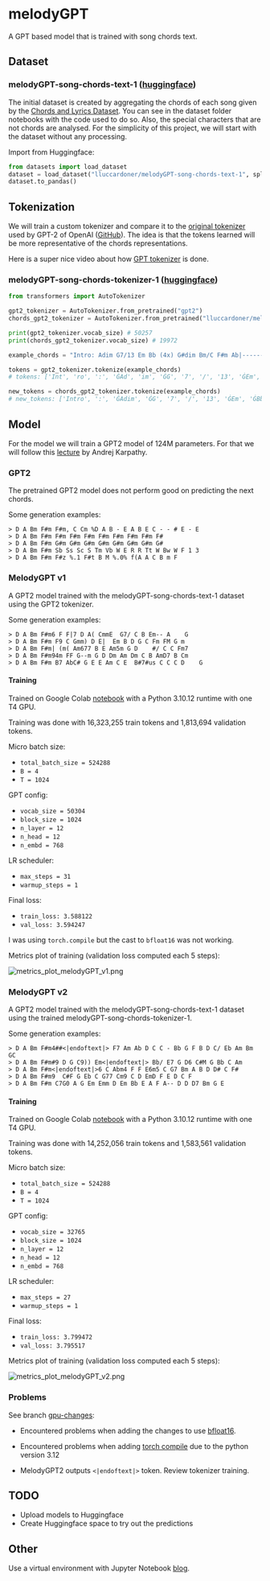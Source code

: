 # melodyGPT
A GPT based model that is trained with song chords text.

## Dataset

### melodyGPT-song-chords-text-1 ([huggingface](https://huggingface.co/datasets/lluccardoner/melodyGPT-song-chords-text-1))
The initial dataset is created by aggregating the chords of each song given by the [Chords and Lyrics Dataset](https://www.kaggle.com/datasets/eitanbentora/chords-and-lyrics-dataset). 
You can see in the dataset folder notebooks with the code used to do so.
Also, the special characters that are not chords are analysed.
For the simplicity of this project, we will start with the dataset without any processing.

Import from Huggingface:
```python
from datasets import load_dataset
dataset = load_dataset("lluccardoner/melodyGPT-song-chords-text-1", split="train")
dataset.to_pandas()
```

## Tokenization

We will train a custom tokenizer and compare it to the [original tokenizer](https://tiktokenizer.vercel.app/?model=gpt2) used by GPT-2 of OpenAI ([GitHub](https://github.com/openai/tiktoken)).
The idea is that the tokens learned will be more representative of the chords representations.

Here is a super nice video about how [GPT tokenizer](https://www.youtube.com/watch?v=zduSFxRajkE) is done.

### melodyGPT-song-chords-tokenizer-1 ([huggingface](https://huggingface.co/lluccardoner/melodyGPT-song-chords-tokenizer-1))

```python
from transformers import AutoTokenizer

gpt2_tokenizer = AutoTokenizer.from_pretrained("gpt2")
chords_gpt2_tokenizer = AutoTokenizer.from_pretrained("lluccardoner/melodyGPT-song-chords-tokenizer-1")

print(gpt2_tokenizer.vocab_size) # 50257
print(chords_gpt2_tokenizer.vocab_size) # 19972 

example_chords = "Intro: Adim G7/13 Em Bb (4x) G#dim Bm/C F#m Ab|---------------------------------| (Bridge) C G Em7 Asus4"

tokens = gpt2_tokenizer.tokenize(example_chords)
# tokens: ['Int', 'ro', ':', 'ĠAd', 'im', 'ĠG', '7', '/', '13', 'ĠEm', 'ĠB', 'b', 'Ġ(', '4', 'x', ')', 'ĠG', '#', 'dim', 'ĠB', 'm', '/', 'C', 'ĠF', '#', 'm', 'ĠAb', '|', '--------------------------------', '-|', 'Ġ(', 'Bridge', ')', 'ĠC', 'ĠG', 'ĠEm', '7', 'ĠAsus', '4']

new_tokens = chords_gpt2_tokenizer.tokenize(example_chords)
# new_tokens: ['Intro', ':', 'ĠAdim', 'ĠG', '7', '/', '13', 'ĠEm', 'ĠBb', 'Ġ(', '4', 'x', ')', 'ĠG', '#', 'dim', 'ĠBm', '/', 'C', 'ĠF', '#', 'm', 'ĠAb', '|---------------------------------|', 'Ġ(', 'Bridge', ')', 'ĠC', 'ĠG', 'ĠEm', '7', 'ĠAsus', '4']
```

## Model

For the model we will train a GPT2 model of 124M parameters. 
For that we will follow this [lecture](https://www.youtube.com/watch?v=l8pRSuU81PU&list=LL&index=1&t=15s) by Andrej Karpathy.

### GPT2

The pretrained GPT2 model does not perform good on predicting the next chords.

Some generation examples:
```text
> D A Bm F#m F#m, C Cm %D A B - E A B E C - - # E - E
> D A Bm F#m F#m F#m F#m F#m F#m F#m F#m F#
> D A Bm F#m G#m G#m G#m G#m G#m G#m G#m G#
> D A Bm F#m Sb Ss Sc S Tm Vb W E R R Tt W Bw W F 1 3
> D A Bm F#m F#z %.1 F#t B M %.0% f(A A C B m F
```

### MelodyGPT v1

A GPT2 model trained with the melodyGPT-song-chords-text-1 dataset using the GPT2 tokenizer.

Some generation examples:
```text
> D A Bm F#m6 F F|7 D A( CmmE  G7/ C B Em-- A	 G
> D A Bm F#m F9 C Gmm) D E|	 Em B D G C Fm FM G m
> D A Bm F#m| (m( Am677 B E Am5m G D	#/ C C Fm7
> D A Bm F#m94m FF G--m G D Dm Am Dm C B AmD7 B Cm
> D A Bm F#m B7 AbC# G E E Am C E  B#7#us C C C D	 G
```

#### Training

Trained on Google Colab [notebook](https://colab.research.google.com/drive/16R157wRI70YnJOGBOzRmr9VL3V7CYYPR?usp=sharing) 
with a Python 3.10.12 runtime with one T4 GPU.

Training was done with 16,323,255 train tokens and 1,813,694 validation tokens.

Micro batch size:
* `total_batch_size = 524288`
* `B = 4`
* `T = 1024`

GPT config:
* `vocab_size = 50304`
* `block_size = 1024`
* `n_layer = 12`
* `n_head = 12`
* `n_embd = 768`

LR scheduler:
* `max_steps = 31`
* `warmup_steps = 1`

Final loss:
* `train_loss: 3.588122`
* `val_loss: 3.594247`

I was using `torch.compile` but the cast to `bfloat16` was not working.

Metrics plot of training (validation loss computed each 5 steps):

![metrics_plot_melodyGPT_v1.png](assets%2Fmetrics_plot_melodyGPT_v1.png)

### MelodyGPT v2

A GPT2 model trained with the melodyGPT-song-chords-text-1 dataset using the trained melodyGPT-song-chords-tokenizer-1.

Some generation examples:
```text
> D A Bm F#m4##<|endoftext|> F7 Am Ab D C C - Bb G F B D C/ Eb Am Bm GC
> D A Bm F#m#9 D G C9)) Em<|endoftext|> Bb/ E7 G D6 C#M G Bb C Am
> D A Bm F#m<|endoftext|>6 C Abm4 F F E6m5 C G7 Bm A B D D# C F#
> D A Bm F#m9  C#F G Eb C G77 Cm9 C D EmD F E D C F
> D A Bm F#m C7G0 A G Em Emm D Em Bb E A F A-- D D D7 Bm G E
```

#### Training

Trained on Google Colab [notebook](https://colab.research.google.com/drive/1JHJ3gAGowE2D_gRR2lPbOAmOF8zQtj01?usp=sharing) 
with a Python 3.10.12 runtime with one T4 GPU.

Training was done with 14,252,056 train tokens and 1,583,561 validation tokens.

Micro batch size:
* `total_batch_size = 524288`
* `B = 4`
* `T = 1024`

GPT config:
* `vocab_size = 32765`
* `block_size = 1024`
* `n_layer = 12`
* `n_head = 12`
* `n_embd = 768`

LR scheduler:
* `max_steps = 27`
* `warmup_steps = 1`

Final loss:
* `train_loss: 3.799472`
* `val_loss: 3.795517`

Metrics plot of training (validation loss computed each 5 steps):

![metrics_plot_melodyGPT_v2.png](assets%2Fmetrics_plot_melodyGPT_v2.png)

### Problems

See branch [gpu-changes](https://github.com/lluccardoner/melodyGPT/tree/gpu-changes?tab=readme-ov-file):
* Encountered problems when adding the changes to use [bfloat16](https://github.com/karpathy/build-nanogpt/commit/177e4cd5b4cc05df4bb637ed1a9e55911d6f1e2c).
* Encountered problems when adding [torch compile](https://github.com/karpathy/build-nanogpt/commit/fb8bd6efd1bd7c4c894c9256f3bf41420efd1cb2) due to the python version 3.12

* MelodyGPT2 outputs `<|endoftext|>` token. Review tokenizer training.

## TODO

* Upload models to Huggingface
* Create Huggingface space to try out the predictions

## Other

Use a virtual environment with Jupyter Notebook [blog](https://janakiev.com/blog/jupyter-virtual-envs/).